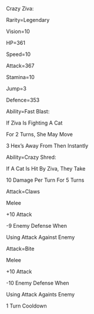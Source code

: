 Crazy Ziva:

Rarity=Legendary

Vision=10

HP=361

Speed=10

Attack=367

Stamina=10

Jump=3

Defence=353

Ability=Fast Blast:

If Ziva Is Fighting A Cat

For 2 Turns, She May Move

3 Hex’s Away From Then Instantly

Ability=Crazy Shred:

If A Cat Is Hit By Ziva, They Take

10 Damage Per Turn For 5 Turns

Attack=Claws

Melee

+10 Attack

-9 Enemy Defense When

Using Attack Against Enemy

Attack=Bite

Melee

+10 Attack

-10 Enemy Defense When

Using Attack Againts Enemy

1 Turn Cooldown
